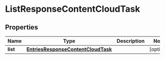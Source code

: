 
# ListResponseContentCloudTask

## Properties
Name | Type | Description | Notes
------------ | ------------- | ------------- | -------------
**list** | [**EntriesResponseContentCloudTask**](EntriesResponseContentCloudTask.md) |  |  [optional]



